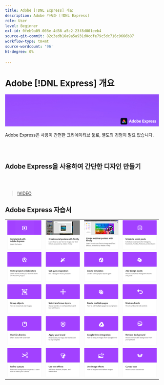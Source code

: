 ```yaml
---
title: Adobe [!DNL Express] 개요
description: Adobe 가속화 [!DNL Express]
role: User
level: Beginner
exl-id: 0feb9a09-008e-4d38-a5c2-23f8d001eeb4
source-git-commit: 82c3edb16a9a5a931d0cdfe79c5dc716c9666b87
workflow-type: tm+mt
source-wordcount: '96'
ht-degree: 0%

---
```


# Adobe [!DNL Express] 개요

![Express 메인 이미지](../assets/Express.png)

Adobe Express은 사용이 간편한 크리에이티브 툴로, 별도의 경험이 필요 없습니다.

<br> 

## Adobe Express을 사용하여 간단한 디자인 만들기

<br> 

>[!VIDEO](https://video.tv.adobe.com/v/3420225?quality=12&learn=on&hidetitle=true)

## Adobe Express 자습서

<table style="table-layout:fixed">
<tr>
   <td>
      <a href="get-started.md">
         <img alt="Adobe Express 시작하기" src="assets/get-started.png" />
      </a>
  </td>
  <td>
      <a href="create-social-posters.md">
         <img alt="Firefly을 사용하여 소셜 포스터 만들기" src="assets/social-firefly.png" />
      </a>
  </td>
  <td>
      <a href="create-webinar-poster.md">
         <img alt="Firefly을 사용하여 웨비나 포스터 제작" src="assets/webinar-poster.png" />
      </a>
  </td>
  <td>
      <a href="schedule.md">
         <img alt="소셜 게시물 예약" src="assets/schedule.png" />
      </a>
  </td>
</tr>
<tr>
  <td>
   <a href="collaborate.md">
      <img alt="프로젝트 공동 작업자 초대" src="assets/collaborate.png" />
   </a>
  </td>
 <td>
      <a href="get-inspiration.md">
         <img alt="영감을 빠르게 얻기" src="assets/inspiration.png" />
      </a>
  </td>
  <td>
   <a href="create-templates.md">
      <img alt="템플릿 만들기" src="assets/templates.png" />
   </a>
  </td>
  <td>
      <a href="add-design-assets.md">
         <img alt="디자인 에셋 추가" src="assets/design-assets.png" />
      </a>
  </td>
</tr>
<tr>
 <td>
      <a href="group-objects.md">
         <img alt="오브젝트 그룹화" src="assets/group-objects.png" />
      </a>
  </td>
  <td>
      <a href="layers.md">
         <img alt="레이어 선택 및 이동" src="assets/layers.png" />
      </a>
  </td>
  <td>
      <a href="multiple-pages.md">
         <img alt="여러 페이지 만들기" src="assets/multiple-pages.png" />
      </a>
  </td>
  <td>
      <a href="undo-redo.md">
         <img alt="실행 취소 및 다시 실행" src="assets/undo-redo.png" />
      </a>
   </td>
</tr>
<tr>
   <td>
      <a href="cc-libraries.md">
         <img alt="CC Libraries 사용" src="assets/cc-libraries.png" />
      </a>
  </td>
 <td>
      <a href="brand.md">
         <img alt="브랜드 적용" src="assets/brand.png" />
      </a>
  </td>
  <td>
      <a href="google-drive.md">
         <img alt="Google Drive 통합" src="assets/google-drive.png" />
      </a>
  </td>
   <td>
      <a href="remove-background.md">
         <img alt="배경 제거" src="assets/background.png" />
      </a>
  </td>
</tr>
<tr>
  <td>
      <a href="refine-cutout.md">
         <img alt="오려내기 다듬기" src="assets/cutouts.png" />
      </a>
  </td>
  <td>
      <a href="text-effects.md">
         <img alt="텍스트 효과 사용" src="assets/text-effects.png" />
      </a>
  </td>
  <td>
      <a href="image-effects.md">
         <img alt="이미지 효과 사용" src="assets/image-effects.png" />
      </a>
  </td>
  <td>
   <a href="create-curved-text.md">
      <img alt="곡선 텍스트 만들기" src="assets/curved-text.png" />
   </a>
  </td>
</tr>
</table>
